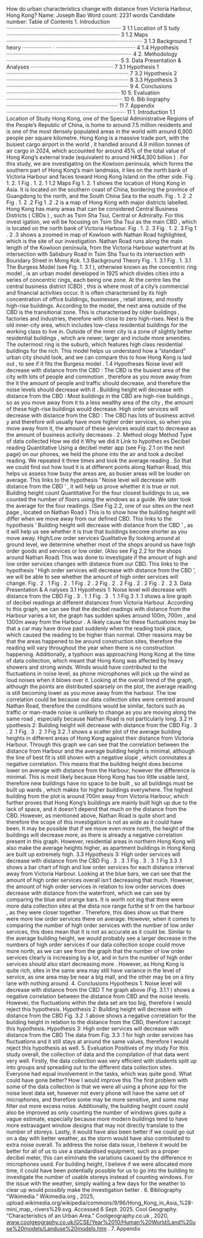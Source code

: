 How do urban characteristics change with distance from Victoria Harbour, Hong Kong? Name:  Joseph Bao Word count:  2231 words Candidate number:  Table of Contents 1. Introduction   ···········································································   3 1.1 Location of  S tudy ··········································································   3 1.2 Maps ·························································································   3 1.3 Background  T heory ··················· · ····················································   4 1.4 Hypothesis ··················································································   4 2. Methodology ··········································································   5 3. Data Presentation &amp; Analyses  ······················································   7 3.1 Hypothesis 1 ················································································   7 3.2 Hypothesis 2 ················································································   8 3.3 Hypothesis 3 ················································································  9 4. Conclusions ··········································································  10 5. Evaluation ············································································  10 6.  Bib liography ·········································································  11 7. Appendix ··············································································  11 1.  Introduction 1.1  Location of Study Hong Kong, one of  the Special Administrative Regions of the People’s Republic of China, is home to around 7.5 million residents and is one of the most densely populated areas in the world  with around 6,900 people per square kilometre.   Hong Kong is a massive trade port,  with the busiest cargo airport  in the world ,  it  handled  around 4.9 million tonnes of  air  cargo in 2024, which accounted for around 45% of  the total value of Hong Kong’s external trade (equivalent to around HK$4,300 billion ) .  For  this study,  we are  investigating on the Kowloon peninsula,  which forms the southern part of Hong Kong’s main landmass, it lies on the north bank of  Victoria Harbour and   faces toward Hong Kong Island on the other side. Fig .  1. 2. 1  Fig .  1. 2. 1  1.2  Maps Fig 1. 2. 1 shows the location of Hong Kong in Asia.  It is located on the southern coast of China, bordering the province of Guangdong to the north, and the South China Sea to the south. Fig .  1. 2 .2   Fig .  1. 2 .2   Fig 1 .2 .2 is a map of Hong Kong with  major districts labelled.  Hong Kong has many areas that can be considered  Central Business Districts ( CBDs ) ,  such as Tsim Sha Tsui, Central or Admiralty. For this invest igation, we will be focusing on Tsim Sha Tsui as the main CBD , which is located on the north bank of Victoria Harbour. Fig .  1. 2. 3  Fig .  1. 2. 3  Fig 1 . 2 .3 shows a zoomed in map of Kowloon  with Nathan Road highlighted,  which is  the site of our investigation. Nathan Road  runs  along the main length of the Kowloon peninsula,   from the Victoria Harbour waterfront at its intersection with Salisbury Road in Tsim Sha Tsui to its intersection with Boundary Street in Mong Kok. 1.3  Background Theory Fig .  1. 3.1   Fig .  1. 3.1   The Burgess Model (see Fig. 1. 3.1 ), otherwise known as the concentric ring model , is an urban model  developed in 1925 which divides  cities into a series of concentric rings, each being one zone. At the  centre  lies the central business district (CBD) , this is where  most of a city’s  commercial and financial activities occur. It is often  characterised  by  its high concentration of office buildings,  businesses , retail stores, and mostly high-rise buildings.  According to the model, the next area outside of the CBD is the  transitional zone. This is characterised by  older buildings , factories and industries, therefore with close to zero high-rises. Next is the  old  inner-city  area, which includes low-class residential buildings for the working class to live in.  Outside of the inner city is a zone of slightly better residential buildings , which are newer, larger and include more amenities. The outermost ring is the suburb, which features high class residential buildings for the rich.  This model helps us understand how a “standard” urban city should  look, and we can compare this to how Hong Kong is  laid out , to see if it  fits  the Burgess model . 1.4  Hypotheses Noise level will decrease with distance from the CBD :  The CBD  is the busiest  area of the city  with lots of people  and commotion , therefore as you move away from the  it  the amount of people  and traffic  should decrease, and  therefore  the noise levels should  decrease with it . Building height will decrease with distance from the CBD :  Most buildings in the CBD are high-rise buildings ,  so as you move away from it  to a less wealthy area of the city , the amount of these high-rise buildings would decrease. High order services will decrease with distance from the CBD :  The CBD  has  lots of business activit y  and therefore  will usually have more higher order services, so when you move away from it, the amount of these services would start to decrease  as the amount of business activity decreases . 2.  Method ology Method Type of data collected How we did it Why we did it Link to hypothes es Decibel reading Quantitative Using a decibel meter app  (see Fig. 2.1 on the next page)  on our phones, we held the phone into the air and took a decibel reading. We repeated it three times and took the average reading . So that  we could find out how loud it is at different points along Nathan Road, this helps us assess how busy the areas are, as busier areas will be louder on average. This links to the hypothesis ‘ Noise level will decrease with distance from the CBD ’ ,   it will help us prove whether it is true or not. Building height count Quantitative For the four  closest buildings to us,  we  counted  the number of floors using the windows as a guide. We later took the average for the four readings.  (See Fig 2.2, one of our sites on the next page , located on Nathan Road ) This is to show how the building height will differ when we move away from  our defined CBD. This links to the hypothesis ‘ Building height will decrease with distance from the CBD ’ , as it will help us see whether it is true that buildings become shorter as you move away. High/Low order services Qualitative By looking around at ground level, we determine whether most of the shops around us have high order goods and services or low order.  (Also see Fig 2.2 for the  shops  around Nathan Road) This was done to investigate if the amount of high and low order services changes with distance from our CBD. This links to the hypothesis ‘ High order services will decrease with distance from the CBD ’, we will be able to see whether the amount of high order services will change. Fig .   2 . 1  Fig .   2 . 1  Fig .   2 . 2 Fig .   2 . 2 Fig .   2 . 2  Fig .   2 . 2  3.  Data  Presentation &amp; A nalyses 3.1  Hypothesis 1:  Noise level will decrease with distance from the CBD Fig .   3 . 1 .1   Fig .   3 . 1 .1   Fig 3 .1 .1 shows a line graph of decibel readings at different distances from Victoria Harbour. According to this graph, we can see that the decibel readings with distance from the Harbour varies a lot,  the graph  has sudden  spikes  around 100m, 700m , and 1300m  away from the Harbour .  A likely cause for these fluctuations may be that a car may have drove past suddenly  when the reading took place, which caused the reading to be higher than normal. Other reasons may be that the areas happened to be around construction sites, therefore the reading will vary throughout the year when there is no construction happening.  Additionally,  a typhoon was approaching Hong Kong at the time of data collection,  which meant that Hong Kong was affected by heavy showers  and strong winds. Winds would have contributed to the fluctuations in noise level, as  phone microphones will pick up  the wind as loud noises when it blows over it.   Looking at the overall trend of the graph, although the points  are distributed  sparsely  on the plot,  the  average reading is still becoming lower as you move away from the harbour. The low  correlation could be  because  our data collection sites  were  centred around Nathan Road, therefore the conditions would be similar, factors such as traffic or man-made noise is unlikely to change as you are moving along the same road , especially because Nathan Road is not particularly long. 3.2  H ypothesis 2:  Building height will decrease with distance from the CBD Fig .   3 . 2 .1 Fig .   3 . 2 .1 Fig 3.2 .1  shows a scatter plot  of the average building heights in different areas of Hong Kong against their distance from Victoria Harbour. Through this graph we can see that the correlation between the distance from Harbour and the average building height is minimal, although the line of best fit is still shown with a negative slope , which connotates a negative correlation. This means that the building height does  become lower on average with distance from the Harbour, however the difference is minimal. This is most likely  because   Hong Kong has too little usable land, therefore  new buildings have no space to  be built , so  all buildings  must  be built up wards , which makes for higher buildings everywhere. The  highest building  from the plot is  around 700m away from Victoria Harbour, which further proves that Hong Kong’s buildings are mainly built high up due to the lack of space, and it doesn’t depend that much on the distance from the CBD. However, as mentioned above, Nathan Road is quite short and therefore the scope of  this investigation is not as wide as it could have been.  It  may  be possible that if we move even more north, the height of the buildings will  decrease  more, as there is already a negative correlation present in this graph.  However,  residential areas in northern Hong Kong will also  make the average heights higher, as apartment buildings in Hong Kong are built up extremely high. 3.3  Hypothesis 3:  High order services will decrease with distance from the CBD Fig .   3 . 3 .1 Fig .   3 . 3 .1 Fig 3.3 .1  shows a bar chart of high and low order services for  each distance interval away from Victoria Harbour. Looking at the  blue bars, we can see that the amount of high order services overall isn’t  decreasing  that much. However, the amount of high order services in relation to low order services does decrease with distance from the waterfront, which we can see by comparing the blue and orange bars.   It is worth not ing  that  there were more data  collection sites  at the dista nce range furthe st  fr om the harbour , as they were closer together .   Therefore,  this does  show us that  there were more low order services there on average. However, when it comes to comparing the number of high order services with the number of low order services,  this does mean that it is not as accurate as it could be. Similar to the average building height, we would probably see a larger decrease in the numbers of high order services if our data collection scope could move more north, as we can  see from the graph that the number of low order services clearly is increasing by a lot, and in turn the number of high order services  should also  start decreasing  more .  However, as Hong Kong  is quite rich, sites in the same area may still have  variance in the level of service, as one area may be near a big mall, and the other may  be on a tiny lane with nothing around.   4.  Conclusions Hypothesis 1:  Noise level will decrease with distance from the CBD T he graph above (Fig. 3.1.1 )  shows a negative correlation between the distance from CBD and the noise levels.   However,  the fluctuations within the data set  are  too big, therefore I would reject this hypothesis. Hypothesis 2:  Building height will decrease with distance from the CBD Fig. 3.2 .1  above shows a negative correlation  for the building height in relation to the distance from the CBD, therefore I accept this hypothesis.   Hypothesis 3:  High order services will decrease with distance from the CBD The data from  Fig. 3.3 .1   for  high order services  has fluctuations and it still stays at around the same values, therefore I would reject this hypothesis as well. 5.  Evaluation Positives of my study For this study overall, the collection of data and the compilation of that data   went very well.   Firstly, the data collection was very efficient with students split up into groups and spreading out to the different data collection sites.  Everyone had equal involvement in the tasks, which was quite good. What could have gone better? How I would improve this The first  problem with some of the data collection is that we were all using a phone app for the noise level data set, however not every phone will have the same set of microphones, and therefore some may be more sensitive, and some may filter out more  excess noise. Additionally, the building height count could also be improved as  only counting the number of windows gives quite a vague estimate, especially because more modern buildings tend to have more  extravagant window designs that may not directly translate to the number of storeys.  Lastly, it would have also been better if we could go out on a day with better weather, as the storm would have also contributed to  extra noise overall. To  address the noise data issue, I  believe it would be better  for all of us to use a standardised  equipment, such as a proper decibel meter,  this can eliminate the variations  caused by the difference in microphones used. For building height, I believe  if we were allocated more time, it could have been potentially possible for us to go into the building to investigate the number of usable storeys instead of counting windows. For the issue with the weather, simply waiting a few days for the weather to clear up would  possibly make  the investigation better .   6. Bibliography “Wikimedia.”  Wikimedia.org , 2025,   upload.wikimedia.org/wikipedia/commons/9/96/Hong_Kong_in_Asia_%28-mini_map_-rivers%29.svg. Accessed 6 Sept. 2025. Cool Geography. “Characteristics of an Urban Area.”  Coolgeography.co.uk , 2020,  www.coolgeography.co.uk/GCSE/Year%2010/Human%20World/Land%20use%20models/Landuse%20models.htm . 7. Appendix